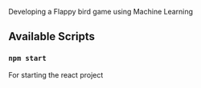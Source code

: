 Developing a Flappy bird game using Machine Learning

## Available Scripts

### `npm start`
For starting the react project
